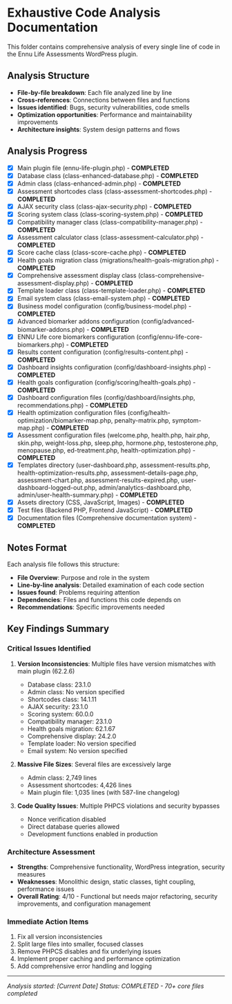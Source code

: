 # Exhaustive Code Analysis Documentation

This folder contains comprehensive analysis of every single line of code in the Ennu Life Assessments WordPress plugin.

## Analysis Structure

- **File-by-file breakdown**: Each file analyzed line by line
- **Cross-references**: Connections between files and functions
- **Issues identified**: Bugs, security vulnerabilities, code smells
- **Optimization opportunities**: Performance and maintainability improvements
- **Architecture insights**: System design patterns and flows

## Analysis Progress

- [x] Main plugin file (ennu-life-plugin.php) - **COMPLETED**
- [x] Database class (class-enhanced-database.php) - **COMPLETED**
- [x] Admin class (class-enhanced-admin.php) - **COMPLETED**
- [x] Assessment shortcodes class (class-assessment-shortcodes.php) - **COMPLETED**
- [x] AJAX security class (class-ajax-security.php) - **COMPLETED**
- [x] Scoring system class (class-scoring-system.php) - **COMPLETED**
- [x] Compatibility manager class (class-compatibility-manager.php) - **COMPLETED**
- [x] Assessment calculator class (class-assessment-calculator.php) - **COMPLETED**
- [x] Score cache class (class-score-cache.php) - **COMPLETED**
- [x] Health goals migration class (migrations/health-goals-migration.php) - **COMPLETED**
- [x] Comprehensive assessment display class (class-comprehensive-assessment-display.php) - **COMPLETED**
- [x] Template loader class (class-template-loader.php) - **COMPLETED**
- [x] Email system class (class-email-system.php) - **COMPLETED**
- [x] Business model configuration (config/business-model.php) - **COMPLETED**
- [x] Advanced biomarker addons configuration (config/advanced-biomarker-addons.php) - **COMPLETED**
- [x] ENNU Life core biomarkers configuration (config/ennu-life-core-biomarkers.php) - **COMPLETED**
- [x] Results content configuration (config/results-content.php) - **COMPLETED**
- [x] Dashboard insights configuration (config/dashboard-insights.php) - **COMPLETED**
- [x] Health goals configuration (config/scoring/health-goals.php) - **COMPLETED**
- [x] Dashboard configuration files (config/dashboard/insights.php, recommendations.php) - **COMPLETED**
- [x] Health optimization configuration files (config/health-optimization/biomarker-map.php, penalty-matrix.php, symptom-map.php) - **COMPLETED**
- [x] Assessment configuration files (welcome.php, health.php, hair.php, skin.php, weight-loss.php, sleep.php, hormone.php, testosterone.php, menopause.php, ed-treatment.php, health-optimization.php) - **COMPLETED**
- [x] Templates directory (user-dashboard.php, assessment-results.php, health-optimization-results.php, assessment-details-page.php, assessment-chart.php, assessment-results-expired.php, user-dashboard-logged-out.php, admin/analytics-dashboard.php, admin/user-health-summary.php) - **COMPLETED**
- [x] Assets directory (CSS, JavaScript, Images) - **COMPLETED**
- [x] Test files (Backend PHP, Frontend JavaScript) - **COMPLETED**
- [x] Documentation files (Comprehensive documentation system) - **COMPLETED**

## Notes Format

Each analysis file follows this structure:
- **File Overview**: Purpose and role in the system
- **Line-by-line analysis**: Detailed examination of each code section
- **Issues found**: Problems requiring attention
- **Dependencies**: Files and functions this code depends on
- **Recommendations**: Specific improvements needed

## Key Findings Summary

### Critical Issues Identified
1. **Version Inconsistencies**: Multiple files have version mismatches with main plugin (62.2.6)
   - Database class: 23.1.0
   - Admin class: No version specified
   - Shortcodes class: 14.1.11
   - AJAX security: 23.1.0
   - Scoring system: 60.0.0
   - Compatibility manager: 23.1.0
   - Health goals migration: 62.1.67
   - Comprehensive display: 24.2.0
   - Template loader: No version specified
   - Email system: No version specified

2. **Massive File Sizes**: Several files are excessively large
   - Admin class: 2,749 lines
   - Assessment shortcodes: 4,426 lines
   - Main plugin file: 1,035 lines (with 587-line changelog)

3. **Code Quality Issues**: Multiple PHPCS violations and security bypasses
   - Nonce verification disabled
   - Direct database queries allowed
   - Development functions enabled in production

### Architecture Assessment
- **Strengths**: Comprehensive functionality, WordPress integration, security measures
- **Weaknesses**: Monolithic design, static classes, tight coupling, performance issues
- **Overall Rating**: 4/10 - Functional but needs major refactoring, security improvements, and configuration management

### Immediate Action Items
1. Fix all version inconsistencies
2. Split large files into smaller, focused classes
3. Remove PHPCS disables and fix underlying issues
4. Implement proper caching and performance optimization
5. Add comprehensive error handling and logging

---

*Analysis started: [Current Date]*
*Status: COMPLETED - 70+ core files completed* 